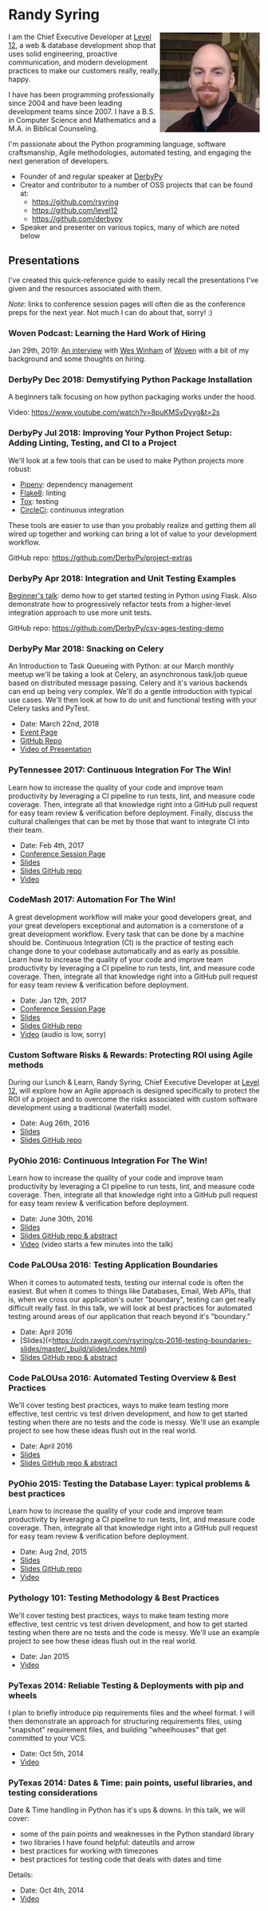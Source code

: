# Randy Syring

<img width="200" align="right" src="headshot.jpg">

I am the Chief Executive Developer at [Level 12](http://www.level12.io), a web & database
development shop that uses solid engineering, proactive communication, and modern development
practices to make our customers really, really, happy.

I have has been programming professionally since 2004 and have been leading development teams since
2007.  I have a B.S. in Computer Science and Mathematics and a M.A. in Biblical Counseling.

I'm passionate about the Python programming language, software craftsmanship, Agile methodologies,
automated testing, and engaging the next generation of developers.

* Founder of and regular speaker at [DerbyPy](http://www.meetup.com/DerbyPy/)
* Creator and contributor to a number of OSS projects that can be found at:
  * https://github.com/rsyring
  * https://github.com/level12
  * https://github.com/derbypy
* Speaker and presenter on various topics, many of which are noted below


## Presentations

I've created this quick-reference guide to easily recall the presentations I've given and the
resources associated with them.

*Note:* links to conference session pages will often die as the conference preps for the next year.
Not much I can do about that, sorry!  :)

### Woven Podcast: Learning the Hard Work of Hiring

Jan 29th, 2019: [An interview](https://software.fireside.fm/randy-syring) with [Wes Winham](https://www.linkedin.com/in/weswinham/) of
[Woven](https://www.woventeams.com/) with a bit of my background and some thoughts on hiring.


### DerbyPy Dec 2018: Demystifying Python Package Installation

A beginners talk focusing on how python packaging works under the hood.

Video: https://www.youtube.com/watch?v=8puKMSvDyyg&t=2s

### DerbyPy Jul 2018: Improving Your Python Project Setup: Adding Linting, Testing, and CI to a Project

We'll look at a few tools that can be used to make Python projects more robust:

- [Pipenv](https://docs.pipenv.org/): dependency management
- [Flake8](http://flake8.pycqa.org/): linting
- [Tox](https://tox.readthedocs.io/en/latest/): testing
- [CircleCi](https://circleci.com/): continuous integration

These tools are easier to use than you probably realize and getting them all wired up together and
working can bring a lot of value to your development workflow.

GitHub repo: https://github.com/DerbyPy/project-extras

### DerbyPy Apr 2018: Integration and Unit Testing Examples

[Beginner's talk](https://www.meetup.com/derbypy/events/vrzqnmyxgbjc/): demo how to get started
testing in Python using Flask. Also demonstrate how to progressively refactor tests from a
higher-level integration approach to use more unit tests.

GitHub repo: https://github.com/DerbyPy/csv-ages-testing-demo

### DerbyPy Mar 2018: Snacking on Celery

An Introduction to Task Queueing with Python: at our March monthly meetup we'll be taking a look at Celery, an asynchronous task/job queue based
on distributed message passing. Celery and it's various backends can end up being very complex.
We'll do a gentle introduction with typical use cases. We'll then look at how to do unit and
functional testing with your Celery tasks and PyTest.

* Date: March 22nd, 2018
* [Event Page](https://www.meetup.com/derbypy/events/vrzqnmyxfbdc/)
* [GitHub Repo](https://github.com/DerbyPy/snacking-celery)
* [Video of Presentation](https://www.dropbox.com/s/r9z3hyliacbjpfk/zoom_0.mp4?dl=0)


### PyTennessee 2017: Continuous Integration For The Win!

Learn how to increase the quality of your code and improve team productivity by leveraging a CI
pipeline to run tests, lint, and measure code coverage. Then, integrate all that knowledge right
into a GitHub pull request for easy team review & verification before deployment. Finally, discuss
the cultural challenges that can be met by those that want to integrate CI into their team.

* Date: Feb 4th, 2017
* [Conference Session Page](https://www.pytennessee.org/schedule/presentation/136/)
* [Slides](https://cdn.rawgit.com/rsyring/2017-pytn-ci-ftw/master/_build/slides/index.html)
* [Slides GitHub repo](https://github.com/rsyring/2017-pytn-ci-ftw)
* [Video](https://photos.app.goo.gl/CfLUNWtAp5m7jVpU8)


### CodeMash 2017: Automation For The Win!

A great development workflow will make your good developers great, and your great developers
exceptional and automation is a cornerstone of a great development workflow. Every task that can be
done by a machine should be. Continuous Integration (CI) is the practice of testing each change done
to your codebase automatically and as early as possible. Learn how to increase the quality of your
code and improve team productivity by leveraging a CI pipeline to run tests, lint, and measure code
coverage. Then, integrate all that knowledge right into a GitHub pull request for easy team review &
verification before deployment.

* Date: Jan 12th, 2017
* [Conference Session Page](http://www.codemash.org/session/automation-for-the-win/)
* [Slides](https://cdn.rawgit.com/rsyring/codemash-automation-ftw/master/_build/slides/index.html)
* [Slides GitHub repo](https://github.com/rsyring/codemash-automation-ftw)
* [Video](https://www.youtube.com/watch?v=vmdnF8wJqzY>) (audio is low, sorry)


### Custom Software Risks & Rewards: Protecting ROI using Agile methods

During our Lunch & Learn, Randy Syring, Chief Executive Developer at [Level
12](https://www.level12.io/), will explore how an Agile approach is designed specifically to protect
the ROI of a project and to overcome the risks associated with custom software development using a
traditional (waterfall) model.

* Date: Aug 26th, 2016
* [Slides](https://cdn.rawgit.com/rsyring/2016-08-lal-software-risks-rewards/master/_build/slides/index.html)
* [Slides GitHub repo](https://github.com/rsyring/2016-08-lal-software-risks-rewards)


### PyOhio 2016: Continuous Integration For The Win!

Learn how to increase the quality of your code and improve team productivity by leveraging a CI
pipeline to run tests, lint, and measure code coverage. Then, integrate all that knowledge right
into a GitHub pull request for easy team review & verification before deployment.

* Date: June 30th, 2016
* [Slides](https://cdn.rawgit.com/rsyring/continuous-integration-ftw/master/_build/slides/index.html)
* [Slides GitHub repo & abstract](https://github.com/rsyring/continuous-integration-ftw)
* [Video](https://www.youtube.com/watch?v=K-iii4kMLWE) (video starts a few minutes into the talk)


### Code PaLOUsa 2016: Testing Application Boundaries

When it comes to automated tests, testing our internal code is often the easiest. But when it comes
to things like Databases, Email, Web APIs, that is, when we cross our application's outer
"boundary", testing can get really difficult really fast. In this talk, we will look at best
practices for automated testing around areas of our application that reach beyond it's "boundary."

* Date: April 2016
* [Slides](<https://cdn.rawgit.com/rsyring/cp-2016-testing-boundaries-slides/master/_build/slides/index.html)
* [Slides GitHub repo & abstract](https://github.com/rsyring/cp-2016-testing-boundaries-slides)


### Code PaLOUsa 2016: Automated Testing Overview & Best Practices

We'll cover testing best practices, ways to make team testing more effective, test centric vs test
driven development, and how to get started testing when there are no tests and the code is messy.
We'll use an example project to see how these ideas flush out in the real world.

* Date: April 2016
* [Slides](https://cdn.rawgit.com/rsyring/cp-2016-testing-intro-slides/master/_build/slides/index.html)
* [Slides GitHub repo & abstract](https://github.com/rsyring/cp-2016-testing-intro-slides)


### PyOhio 2015: Testing the Database Layer: typical problems & best practices

Learn how to increase the quality of your code and improve team productivity by leveraging a CI
pipeline to run tests, lint, and measure code coverage. Then, integrate all that knowledge right
into a GitHub pull request for easy team review & verification before deployment.

* Date: Aug 2nd, 2015
* [Slides](https://cdn.rawgit.com/rsyring/db-testing-slides/master/_build/slides/index.html)
* [Slides GitHub repo](https://github.com/rsyring/db-testing-slides)
* [Video](https://www.youtube.com/watch?v=ZBLaHL1mTW0)


### Pythology 101: Testing Methodology & Best Practices

We'll cover testing best practices, ways to make team testing more effective, test centric vs test
driven development, and how to get started testing when there are no tests and the code is messy.
We'll use an example project to see how these ideas flush out in the real world.

* Date: Jan 2015
* [Video](https://www.youtube.com/watch?v=tj4OoecYF3E)


### PyTexas 2014: Reliable Testing & Deployments with pip and wheels

I plan to briefly introduce pip requirements files and the wheel format. I will then demonstrate an
approach for structuring requirements files, using "snapshot" requirement files, and building
"wheelhouses" that get committed to your VCS.

* Date: Oct 5th, 2014
* [Video](https://www.youtube.com/watch?v=FcRgR7bBIUU)


### PyTexas 2014: Dates & Time: pain points, useful libraries, and testing considerations

Date & Time handling in Python has it's ups & downs. In this talk, we will cover:

* some of the pain points and weaknesses in the Python standard library
* two libraries I have found helpful: dateutils and arrow
* best practices for working with timezones
* best practices for testing code that deals with dates and time

Details:

* Date: Oct 4th, 2014
* [Video](https://www.youtube.com/watch?v=GZl-13bbq60)
